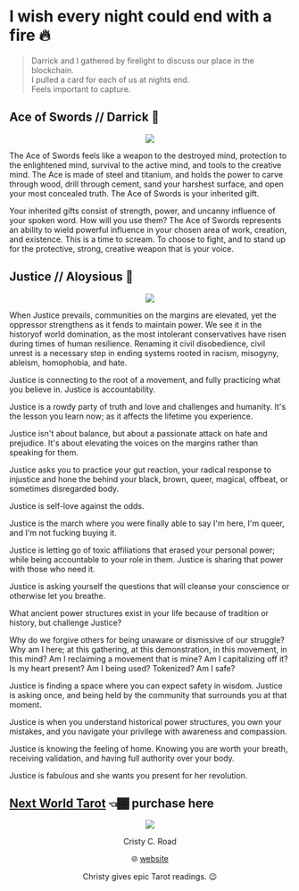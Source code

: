 # I wish every night could end with a fire 🔥 
> Darrick and I gathered by firelight to discuss our place in the blockchain. <br>
> I pulled a card for each of us at nights end. <br>
> Feels important to capture. 

## Ace of Swords // Darrick 🦁 

<div align="center">

![](https://media.discordapp.net/attachments/894474009759084564/931117955570360370/USER_SCOPED_TEMP_DATA_orca-image--1661172471.jpeg)

</div>


The Ace of Swords feels like a weapon to the destroyed mind, protection to the enlightened mind, survival to the active mind, and tools to the creative mind. The Ace is made of steel and titanium, and holds the power to carve through wood, drill through cement, sand your harshest surface, and open your most concealed truth. The Ace of Swords is your inherited gift.

Your inherited gifts consist of strength, power, and uncanny influence of your spoken word. How will you use them? The Ace of Swords represents an ability to wield powerful influence in your chosen area of work, creation, and existence. This is a time to scream. To choose to fight, and to stand up for the protective, strong, creative weapon that is your
voice.

## Justice // Aloysious 🦁 

<div align="center">

![](https://media.discordapp.net/attachments/894474009759084564/931117230807203840/USER_SCOPED_TEMP_DATA_orca-image-269045685.jpeg)

</div>

When Justice prevails, communities on the margins are elevated, yet the oppressor strengthens as it fends to maintain power. We see it in the historyof world domination, as the most intolerant conservatives have risen during times of human resilience. Renaming it civil disobedience, civil unrest is a necessary step in ending systems rooted in racism, misogyny, ableism, homophobia, and hate.

Justice is connecting to the root of a movement, and fully practicing what you believe in. Justice is accountability. 

Justice is a rowdy party of truth and love and challenges and humanity. It's the lesson you learn now; as it affects the lifetime you experience.

Justice isn't about balance, but about a passionate attack on hate and prejudice. It's about elevating the voices on the margins rather than speaking for them.

Justice asks you to practice your gut reaction, your radical response to injustice and hone the behind your black, brown, queer, magical, offbeat, or sometimes disregarded body. 

Justice is self-love against the odds. 

Justice is the march where you were finally able to say I'm here, I'm
queer, and I'm not fucking buying it. 

Justice is letting go of toxic affiliations that erased your personal power; while being accountable to your role in them. Justice is sharing that power with those who need it.

Justice is asking yourself the questions that will cleanse your conscience or otherwise let you breathe.

What ancient power structures exist in your life because of tradition or history, but challenge Justice?

Why do we forgive others for being unaware or dismissive of our struggle? Why am I here; at this gathering, at this demonstration, in this movement, in this mind? Am I reclaiming a movement that is mine? Am I capitalizing off it? Is my heart present? Am I being used? Tokenized? Am I safe?

Justice is finding a space where you can expect safety in wisdom. Justice is asking once, and being held by the community that surrounds you at that moment.

Justice is when you understand historical power
structures, you own your mistakes, and you navigate your privilege with awareness and compassion.

Justice is knowing the feeling of home. Knowing you are worth your breath, receiving validation, and having full authority over your body.


Justice is fabulous and she wants you present for her
revolution.

## [Next World Tarot](https://croadcore.bigcartel.com/) 👈🏾 purchase here

<div align="center">

![](https://media.discordapp.net/attachments/894474009759084564/931117231386021888/2_d0bd7d21-b52c-4934-91fa-2af2cfbf429a_1080x.jpg)
 
Cristy C. Road

🌐 [website](https://www.croadcore.org/)

Christy gives epic Tarot readings. 😉 

</div>
